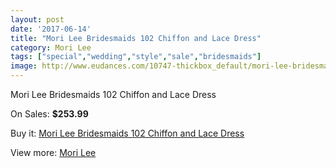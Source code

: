```yaml
---
layout: post
date: '2017-06-14'
title: "Mori Lee Bridesmaids 102 Chiffon and Lace Dress"
category: Mori Lee
tags: ["special","wedding","style","sale","bridesmaids"]
image: http://www.eudances.com/10747-thickbox_default/mori-lee-bridesmaids-102-chiffon-and-lace-dress.jpg
---
```

Mori Lee Bridesmaids 102 Chiffon and Lace Dress

On Sales: **$253.99**
<a href="https://www.eudances.com/en/mori-lee/3444-mori-lee-bridesmaids-102-chiffon-and-lace-dress.html"><amp-img layout="responsive" width="600" height="600" src="//www.eudances.com/10747-thickbox_default/mori-lee-bridesmaids-102-chiffon-and-lace-dress.jpg" alt="Mori Lee Bridesmaids 102 Chiffon and Lace Dress 0" /></a>
<a href="https://www.eudances.com/en/mori-lee/3444-mori-lee-bridesmaids-102-chiffon-and-lace-dress.html"><amp-img layout="responsive" width="600" height="600" src="//www.eudances.com/10750-thickbox_default/mori-lee-bridesmaids-102-chiffon-and-lace-dress.jpg" alt="Mori Lee Bridesmaids 102 Chiffon and Lace Dress 1" /></a>
<a href="https://www.eudances.com/en/mori-lee/3444-mori-lee-bridesmaids-102-chiffon-and-lace-dress.html"><amp-img layout="responsive" width="600" height="600" src="//www.eudances.com/10749-thickbox_default/mori-lee-bridesmaids-102-chiffon-and-lace-dress.jpg" alt="Mori Lee Bridesmaids 102 Chiffon and Lace Dress 2" /></a>
<a href="https://www.eudances.com/en/mori-lee/3444-mori-lee-bridesmaids-102-chiffon-and-lace-dress.html"><amp-img layout="responsive" width="600" height="600" src="//www.eudances.com/10748-thickbox_default/mori-lee-bridesmaids-102-chiffon-and-lace-dress.jpg" alt="Mori Lee Bridesmaids 102 Chiffon and Lace Dress 3" /></a>

Buy it: [Mori Lee Bridesmaids 102 Chiffon and Lace Dress](https://www.eudances.com/en/mori-lee/3444-mori-lee-bridesmaids-102-chiffon-and-lace-dress.html "Mori Lee Bridesmaids 102 Chiffon and Lace Dress")

View more: [Mori Lee](https://www.eudances.com/en/65-mori-lee "Mori Lee")